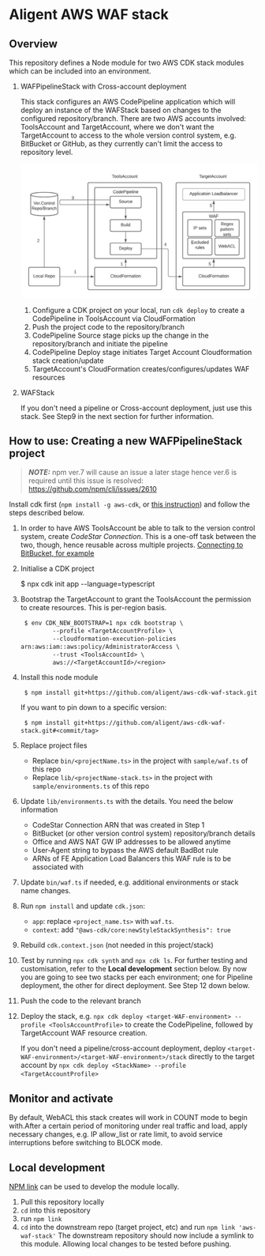 # Aligent AWS WAF stack

## Overview

This repository defines a Node module for two AWS CDK stack modules which can be included into an environment.

1. WAFPipelineStack with Cross-account deployment

    This stack configures an AWS CodePipeline application which will deploy an instance of the WAFStack based on changes to the configured repository/branch.
    There are two AWS accounts involved: ToolsAccount and TargetAccount, where we don't want the TargetAccount to access to the whole version control system, e.g. BitBucket or GitHub, as they currently can't limit the access to repository level.

    ![Diagram](CdkPipelineCrossAccountDeploy.jpeg)

    1. Configure a CDK project on your local, run `cdk deploy` to create a CodePipeline in ToolsAccount via CloudFormation
    2. Push the project code to the repository/branch
    3. CodePipeline Source stage picks up the change in the repository/branch and initiate the pipeline
    4. CodePipeline Deploy stage initiates Target Account Cloudformation stack creation/update
    5. TargetAccount's CloudFormation creates/configures/updates WAF resources


2. WAFStack

    If you don't need a pipeline or Cross-account deployment, just use this stack. See Step9 in the next section for further information.

## How to use: Creating a new WAFPipelineStack project

> **_NOTE:_** npm ver.7 will cause an issue a later stage hence ver.6 is required until this issue is resolved: https://github.com/npm/cli/issues/2610

Install cdk first (`npm install -g aws-cdk`, or [this instruction](https://docs.aws.amazon.com/cdk/latest/guide/getting_started.html)) and follow the steps described below.


1. In order to have AWS ToolsAccount be able to talk to the version control system, create *CodeStar Connection*. This is a one-off task between the two, though, hence reusable across multiple projects. [Connecting to BitBucket, for example](https://docs.aws.amazon.com/dtconsole/latest/userguide/connections-create-bitbucket.html)

2. Initialise a CDK project

    $ npx cdk init app --language=typescript

3. Bootstrap the TargetAccount to grant the ToolsAccount the permission to create resources. This is per-region basis.

        $ env CDK_NEW_BOOTSTRAP=1 npx cdk bootstrap \
                --profile <TargetAccountProfile> \
                --cloudformation-execution-policies arn:aws:iam::aws:policy/AdministratorAccess \
                --trust <ToolsAccountId> \
                aws://<TargetAccountId>/<region>

4. Install this node module

        $ npm install git+https://github.com/aligent/aws-cdk-waf-stack.git

    If you want to pin down to a specific version:

        $ npm install git+https://github.com/aligent/aws-cdk-waf-stack.git#<commit/tag>

5. Replace project files

    - Replace `bin/<projectName.ts>` in the project with `sample/waf.ts` of this repo
    - Replace `lib/<projectName-stack.ts>` in the project with `sample/environments.ts` of this repo

6. Update `lib/environments.ts` with the details. You need the below information

    - CodeStar Connection ARN that was created in Step 1
    - BitBucket (or other version control system) repository/branch details
    - Office and AWS NAT GW IP addresses to be allowed anytime
    - User-Agent string to bypass the AWS default BadBot rule
    - ARNs of FE Application Load Balancers this WAF rule is to be associated with

7. Update `bin/waf.ts` if needed, e.g. additional environments or stack name changes.

8. Run `npm install` and update `cdk.json`:

    - `app`: replace `<project_name.ts>` with `waf.ts`.
    - `context`: add `"@aws-cdk/core:newStyleStackSynthesis": true`

9. Rebuild `cdk.context.json` (not needed in this project/stack)

10. Test by running `npx cdk synth` and `npx cdk ls`. For further testing and customisation, refer to the **Local development** section below. By now you are going to see two stacks per each environment; one for Pipeline deployment, the other for direct deployment. See Step 12 down below.

11. Push the code to the relevant branch

12. Deploy the stack, e.g. `npx cdk deploy <target-WAF-environment> --profile <ToolsAccountProfile>` to create the CodePipeline, followed by TargetAccount WAF resource creation. 

    If you don't need a pipeline/cross-account deployment, deploy `<target-WAF-environment>/<target-WAF-environment>/stack` directly to the target account by `npx cdk deploy <StackName> --profile <TargetAccountProfile>`

## Monitor and activate
By default, WebACL this stack creates will work in COUNT mode to begin with.After a certain period of monitoring under real traffic and load, apply necessary changes, e.g. IP allow_list or rate limit, to avoid service interruptions before switching to BLOCK mode.

## Local development
[NPM link](https://docs.npmjs.com/cli/v7/commands/npm-link) can be used to develop the module locally.
1. Pull this repository locally
2. `cd` into this repository
3. run `npm link`
4. `cd` into the downstream repo (target project, etc) and run `npm link 'aws-waf-stack'`
The downstream repository should now include a symlink to this module. Allowing local changes to be tested before pushing.

